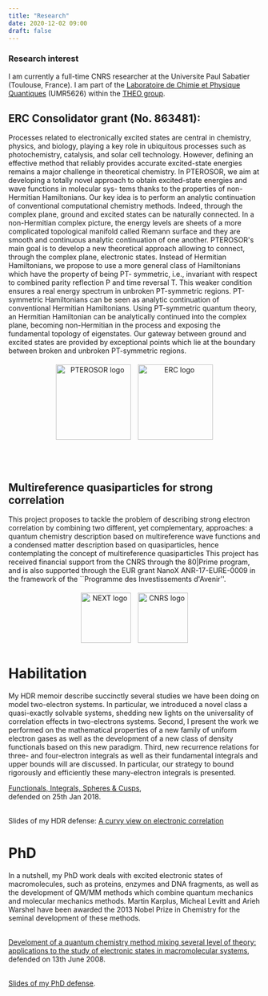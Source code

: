 ```yaml
---
title: "Research"
date: 2020-12-02 09:00
draft: false
---
```


### Research interest

I am currently a full-time CNRS researcher at the Universite Paul Sabatier (Toulouse, France).
I am part of the [Laboratoire de Chimie et Physique Quantiques](http://www.lcpq.ups-tlse.fr/?lang=en) (UMR5626) within the [THEO group](http://www.lcpq.ups-tlse.fr/spip.php?rubrique33&lang=en).



## ERC Consolidator grant (No. 863481):

Processes related to electronically excited states are central in chemistry, physics, and biology, playing a key role in ubiquitous processes such as photochemistry, catalysis, and solar cell technology. However, defining an effective method that reliably provides accurate excited-state energies remains a major challenge in theoretical chemistry. In PTEROSOR, we aim at developing a totally novel approach to obtain excited-state energies and wave functions in molecular sys- tems thanks to the properties of non-Hermitian Hamiltonians. Our key idea is to perform an analytic continuation of conventional computational chemistry methods. Indeed, through the complex plane, ground and excited states can be naturally connected. In a non-Hermitian complex picture, the energy levels are sheets of a more complicated topological manifold called Riemann surface and they are smooth and continuous analytic continuation of one another. PTEROSOR's main goal is to develop a new theoretical approach allowing to connect, through the complex plane, electronic states. Instead of Hermitian Hamiltonians, we propose to use a more general class of Hamiltonians which have the property of being PT- symmetric, i.e., invariant with respect to combined parity reflection P and time reversal T. This weaker condition ensures a real energy spectrum in unbroken PT-symmetric regions. PT-symmetric Hamiltonians can be seen as analytic continuation of conventional Hermitian Hamiltonians. Using PT-symmetric quantum theory, an Hermitian Hamiltonian can be analytically continued into the complex plane, becoming non-Hermitian in the process and exposing the fundamental topology of eigenstates. Our gateway between ground and excited states are provided by exceptional points which lie at the boundary between broken and unbroken PT-symmetric regions.

<center>
	    <img class="titou" height="150" src="logo/PTEROSOR.jpg" alt="PTEROSOR logo" hspace="5" vspace="5" /> 
	    <img class="titou" height="150" src="logo/ERC.jpg" alt="ERC logo" hspace="5" vspace="5" /> <br>
</center>

<br><br>

## Multireference quasiparticles for strong correlation

This project proposes to tackle the problem of describing strong electron correlation by combining two different, yet complementary, approaches: a quantum chemistry description based on multireference wave functions and a condensed matter description based on quasiparticles, hence contemplating the concept of multireference quasiparticles
This project has received financial support from the CNRS through the 80|Prime program, and is also supported through the EUR grant NanoX ANR-17-EURE-0009 in the framework of the ``Programme des Investissements d'Avenir''.

<center>
	    <img class="titou" height="100" src="logo/NEXT.jpg" alt="NEXT logo" hspace="5" vspace="5" /> 
	    <img class="titou" height="100" src="logo/CNRS.png" alt="CNRS logo" hspace="5" vspace="5" /> <br>
</center>

# Habilitation

My HDR memoir describe succinctly several studies we have been doing on model two-electron systems.
In particular, we introduced a novel class a quasi-exactly solvable systems, shedding new lights on the universality of correlation effects in two-electrons systems.
Second, I present the work we performed on the mathematical properties of a new family of uniform electron gases as well as the development of a new class of density functionals based on this new paradigm.
Third, new recurrence relations for three- and four-electron integrals as well as their fundamental integrals and upper bounds will are discussed.
In particular, our strategy to bound rigorously and efficiently these many-electron integrals is presented.

<a href="pub/HDR.pdf"> Functionals, Integrals, Spheres & Cusps</a>,</br>
defended on 25th Jan 2018.
<br><br>

Slides of my HDR defense: <a href="pub/slides-hdr.pdf"> A curvy view on electronic correlation</a></br>

# PhD

In a nutshell, my PhD work deals with excited electronic states of macromolecules, such as proteins, enzymes and DNA fragments, as well as the development of QM/MM methods which combine quantum mechanics and molecular mechanics methods.
Martin Karplus, Micheal Levitt and Arieh Warshel have been awarded the 2013 Nobel Prize in Chemistry for the seminal development of these methods.
<br>
<br>

<a href="pub/thesis.pdf"> Develoment of a quantum chemistry method mixing several level of theory:</br> applications to the study of electronic states in macromolecular systems</a>,</br>
defended on 13th June 2008.
<br><br>

<a href="pub/slides-thesis.pdf"> Slides of my PhD defense</a>.</br>
